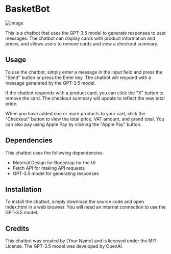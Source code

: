 # BasketBot

![image](https://i.imgur.com/f3Ssn53.png)

This is a chatbot that uses the GPT-3.5 model to generate responses to user messages. The chatbot can display cards with product information and prices, and allows users to remove cards and view a checkout summary.

## Usage

To use the chatbot, simply enter a message in the input field and press the "Send" button or press the Enter key. The chatbot will respond with a message generated by the GPT-3.5 model.

If the chatbot responds with a product card, you can click the "X" button to remove the card. The checkout summary will update to reflect the new total price.

When you have added one or more products to your cart, click the "Checkout" button to view the total price, VAT amount, and grand total. You can also pay using Apple Pay by clicking the "Apple Pay" button.

## Dependencies

This chatbot uses the following dependencies:

- Material Design for Bootstrap for the UI
- Fetch API for making API requests
- GPT-3.5 model for generating responses

## Installation

To install the chatbot, simply download the source code and open index.html in a web browser. You will need an internet connection to use the GPT-3.5 model.

## Credits

This chatbot was created by [Your Name] and is licensed under the MIT License. The GPT-3.5 model was developed by OpenAI.
